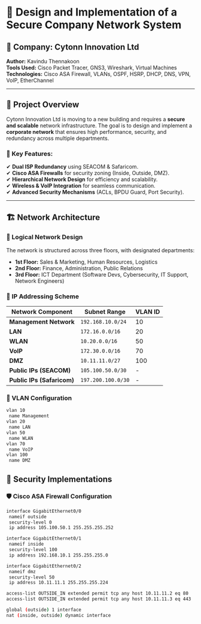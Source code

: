 # 📌 Design and Implementation of a Secure Company Network System

## 🏢 Company: Cytonn Innovation Ltd  
**Author:** Kavindu Thennakoon  
**Tools Used:** Cisco Packet Tracer, GNS3, Wireshark, Virtual Machines  
**Technologies:** Cisco ASA Firewall, VLANs, OSPF, HSRP, DHCP, DNS, VPN, VoIP, EtherChannel  

---

## 📜 Project Overview

Cytonn Innovation Ltd is moving to a new building and requires a **secure and scalable** network infrastructure. The goal is to design and implement a **corporate network** that ensures high performance, security, and redundancy across multiple departments.

### 🔹 Key Features:
✔ **Dual ISP Redundancy** using SEACOM & Safaricom.  
✔ **Cisco ASA Firewalls** for security zoning (Inside, Outside, DMZ).  
✔ **Hierarchical Network Design** for efficiency and scalability.  
✔ **Wireless & VoIP Integration** for seamless communication.  
✔ **Advanced Security Mechanisms** (ACLs, BPDU Guard, Port Security).  

---

## 🏗 Network Architecture

### 📌 Logical Network Design
The network is structured across three floors, with designated departments:  
- **1st Floor:** Sales & Marketing, Human Resources, Logistics  
- **2nd Floor:** Finance, Administration, Public Relations  
- **3rd Floor:** ICT Department (Software Devs, Cybersecurity, IT Support, Network Engineers)  

### 📌 IP Addressing Scheme
| Network Component | Subnet Range | VLAN ID |
|------------------|--------------|---------|
| **Management Network** | `192.168.10.0/24` | 10 |
| **LAN** | `172.16.0.0/16` | 20 |
| **WLAN** | `10.20.0.0/16` | 50 |
| **VoIP** | `172.30.0.0/16` | 70 |
| **DMZ** | `10.11.11.0/27` | 100 |
| **Public IPs (SEACOM)** | `105.100.50.0/30` | - |
| **Public IPs (Safaricom)** | `197.200.100.0/30` | - |

### 📌 VLAN Configuration
```bash
vlan 10
 name Management
vlan 20
 name LAN
vlan 50
 name WLAN
vlan 70
 name VoIP
vlan 100
 name DMZ
```

## 🔐 Security Implementations
### 🛡 Cisco ASA Firewall Configuration
```bash
interface GigabitEthernet0/0
 nameif outside
 security-level 0
 ip address 105.100.50.1 255.255.255.252

interface GigabitEthernet0/1
 nameif inside
 security-level 100
 ip address 192.168.10.1 255.255.255.0

interface GigabitEthernet0/2
 nameif dmz
 security-level 50
 ip address 10.11.11.1 255.255.255.224

access-list OUTSIDE_IN extended permit tcp any host 10.11.11.2 eq 80
access-list OUTSIDE_IN extended permit tcp any host 10.11.11.3 eq 443

global (outside) 1 interface
nat (inside, outside) dynamic interface
```

